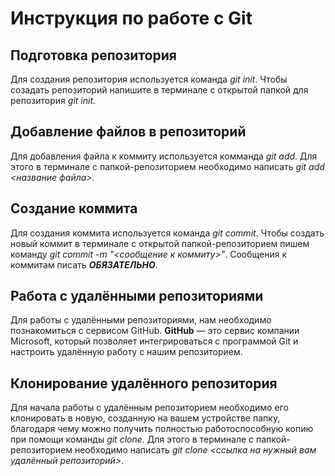 # Инструкция по работе с Git

## Подготовка репозитория
Для создания репозитория используется команда *git init*. Чтобы созадать репозиторий напишите в терминале с открытой папкой для репозитория *git init*.

## Добавление файлов в репозиторий

Для добавления файла к коммиту используется комманда *git add*. Для этого в терминале с папкой-репозиторием необходимо написать *git add <название файла>*.

## Создание коммита
Для создания коммита используется команда *git commit*. Чтобы создать новый коммит в терминале с открытой папкой-репозиторием пишем команду *git commit -m "<сообщение к коммиту>"*. Сообщения к коммитам писать ***ОБЯЗАТЕЛЬНО***.

## Работа с удалёнными репозиториями

Для работы с удалёнными репозиториями, нам необходимо познакомиться с сервисом GitHub. **GitHub** — это сервис компании Microsoft, который позволяет интегрироваться с
программой Git и настроить удалённую работу с нашим репозиторием.

## Клонирование удалённого репозитория

 Для начала работы с удалённым репозиторием необходимо его клонировать в новую, созданную на вашем устройстве папку, благодаря чему можно получить полностью работоспособную копию при помощи команды *git clone*. Для этого в терминале с папкой-репозиторием необходимо написать *git clone <ссылка на нужный вам удалённый репозиторий>*.